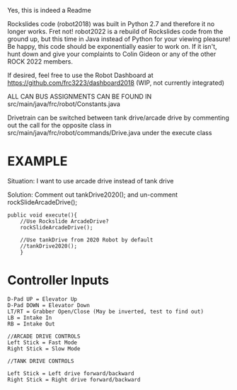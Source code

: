 Yes, this is indeed a Readme

Rockslides code (robot2018) was built in Python 2.7 and therefore it no longer works. Fret not! robot2022 is a rebuild of Rockslides code from the ground up, but this time in Java instead of Python for your viewing pleasure!
Be happy, this code should be exponentially easier to work on. If it isn't, hunt down and give your complaints to Colin Gideon or any of the other ROCK 2022 members.

If desired, feel free to use the Robot Dashboard at https://github.com/frc3223/dashboard2018 (WIP, not currently integrated)

ALL CAN BUS ASSIGNMENTS CAN BE FOUND IN src/main/java/frc/robot/Constants.java

Drivetrain can be switched between tank drive/arcade drive by commenting out the call for the opposite class in src/main/java/frc/robot/commands/Drive.java under the execute class

# EXAMPLE

Situation: I want to use arcade drive instead of tank drive

Solution: Comment out tankDrive2020(); and un-comment rockSlideArcadeDrive();
    
    public void execute(){
        //Use Rockslide ArcadeDrive?
        rockSlideArcadeDrive();

        //Use tankDrive from 2020 Robot by default
        //tankDrive2020();
        }

# Controller Inputs

    D-Pad UP = Elevator Up
    D-Pad DOWN = Elevator Down
    LT/RT = Grabber Open/Close (May be inverted, test to find out)
    LB = Intake In
    RB = Intake Out
    
    //ARCADE DRIVE CONTROLS
    Left Stick = Fast Mode
    Right Stick = Slow Mode
    
    //TANK DRIVE CONTROLS
    
    Left Stick = Left drive forward/backward
    Right Stick = Right drive forward/backward
    
    
